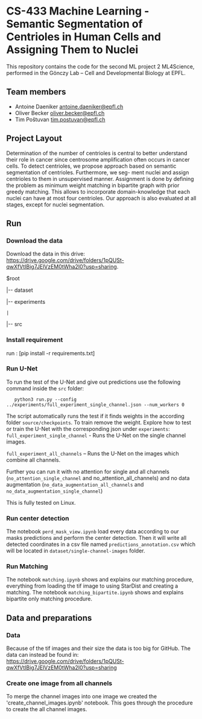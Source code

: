 # CS-433 Machine Learning - Semantic Segmentation of Centrioles in Human Cells and Assigning Them to Nuclei
This repository contains the code for the second ML project 2 ML4Science, performed in the Gönczy Lab – Cell and Developmental Biology at EPFL.

## Team members
* Antoine Daeniker antoine.daeniker@epfl.ch
* Oliver Becker oliver.becker@epfl.ch
* Tim Poštuvan tim.postuvan@epfl.ch

## Project Layout
Determination of the number of centrioles is central to
better understand their role in cancer since centrosome amplification
often occurs in cancer cells. To detect centrioles, we propose approach
based on semantic segmentation of centrioles. Furthermore, we seg-
ment nuclei and assign centrioles to them in unsupervised manner.
Assignment is done by defining the problem as minimum weight
matching in bipartite graph with prior greedy matching. This allows
to incorporate domain-knowledge that each nuclei can have at most
four centrioles. Our approach is also evaluated at all stages, except for
nuclei segmentation.

## Run
### Download the data
Download the data in this drive: https://drive.google.com/drive/folders/1pQUSt-qwXfVtIBig7JElVzEM0tWha2I0?usp=sharing.

$root

|-- dataset

|-- experiments

`
|
`

|-- src


### Install requirement
run : [pip install -r requirements.txt]

### Run U-Net
To run the test of the U-Net and give out predictions use the following command inside the `src` folder:
        
       python3 run.py --config ../experiments/full_experiment_single_channel.json --num_workers 0

The script automatically runs the test if it finds weights in the according folder `source/checkpoints`. To train remove the weight. 
Explore how to test or train the U-Net with the corresponding json under `experiments`:
`full_experiment_single_channel`  - Runs the U-Net on the single channel images.

`full_experiment_all_channels` – Runs the U-Net on the images which combine all channels.

Further you can run it with no attention for single and all channels (`no_attention_single_channel` and no_attention_all_channels) and no data augmentation (`no_data_augmentation_all_channels` and `no_data_augmentation_single_channel`)

This is fully tested on Linux. 

### Run center detection
The notebook `perd_mask_view.ipynb` load every data according to our masks predictions and perform the center detection. Then it will write all detected coordinates in a csv file named `predictions_annotation.csv` which will be located in `dataset/single-channel-images` folder.
       
### Run Matching
The notebook `matching.ipynb` shows and explains our matching procedure, everything from loading the tif image to using StarDist and creating a matching. 
The notebook `matching_bipartite.ipynb` shows and explains bipartite only matching procedure. 

## Data and preparations

### Data
Because of the tif images and their size the data is too big for GitHub. The data can instead be found in: https://drive.google.com/drive/folders/1pQUSt-qwXfVtIBig7JElVzEM0tWha2I0?usp=sharing

### Create one image from all channels
To merge the channel images into one image we created the 'create_channel_images.ipynb' notebook. This goes through the procedure to create the all channel images.

